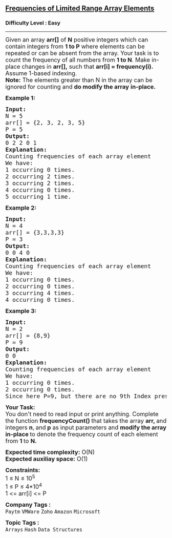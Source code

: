 <h2><a href="https://www.geeksforgeeks.org/problems/frequency-of-array-elements-1587115620/1?page=2&category=Arrays,Strings&difficulty=Basic,Easy&sortBy=submissions">Frequencies of Limited Range Array Elements</a></h2><h3>Difficulty Level : Easy</h3><hr><div class="problems_problem_content__Xm_eO"><p><span style="font-size: 18px;">Given an array <strong>arr[]</strong> of <strong>N</strong> positive integers which can contain integers from <strong>1 to P</strong> where elements can be repeated or can be absent from the array. Your task is to count the frequency of all numbers from <strong>1 to N</strong>. Make in-place changes in <strong>arr[],</strong> such that <strong>arr[i] </strong><strong>= frequency(i).</strong> Assume 1-based indexing.</span><br><span style="font-size: 18px;"><strong>Note:</strong> The elements greater than N&nbsp;in the array can be ignored for counting and <strong>do&nbsp;modify the&nbsp;array</strong>&nbsp;<strong>in-place.&nbsp;</strong></span></p>
<p><span style="font-size: 18px;"><strong>Example 1:</strong></span></p>
<pre><span style="font-size: 18px;"><strong>Input:
</strong>N = 5
arr[] = {2, 3, 2, 3, 5}
P = 5
<strong>Output:
</strong>0 2 2 0 1<strong>
Explanation: </strong>
Counting frequencies of each array element
We have:
1 occurring 0 times.
2 occurring 2 times.
3 occurring 2 times.
4 occurring 0 times.
5 occurring 1 time.</span></pre>
<p><span style="font-size: 18px;"><strong>Example 2:</strong></span></p>
<pre><span style="font-size: 18px;"><strong>Input:
</strong>N = 4
arr[] = {3,3,3,3}
P = 3
<strong>Output:
</strong>0 0 4 0<strong>
Explanation: 
</strong>Counting frequencies of each array element
We have:
1 occurring 0 times.
2 occurring 0 times.
3 occurring 4 times.
4 occurring 0 times.</span></pre>
<p><span style="font-size: 18px;"><strong>Example 3:</strong></span></p>
<pre><span style="font-size: 18px;"><strong>Input:
</strong>N = 2
arr[] = {8,9}
P = 9
<strong>Output:
</strong>0 0<strong>
Explanation: 
</strong>Counting frequencies of each array element
We have:
1 occurring 0 times.
2 occurring 0 times.<br>Since here P=9, but there are no 9th Index present so can't count the value.
</span></pre>
<p><span style="font-size: 18px;"><strong>Your Task:</strong><br>You don't need to read input or print anything.&nbsp;</span><span style="font-size: 18px;">Complete the function <strong>frequencyCount() </strong>that takes the array <strong>arr, </strong>and integers <strong>n</strong>,<strong> </strong>and<strong> p</strong> as input parameters and <strong>modify the&nbsp;array</strong> <strong>in-place </strong>to denote the frequency count of each element from <strong>1 </strong>to <strong>N.</strong></span></p>
<p><span style="font-size: 18px;"><strong>Expected time complexity:</strong> O(N)<br><strong>Expected auxiliay space:</strong> O(1)<br></span></p>
<p><span style="font-size: 18px;"><strong>Constraints:</strong><br>1 ≤ N&nbsp;≤ 10<sup>5</sup><br>1 ≤ P&nbsp;≤ 4*10<sup>4</sup><sup>&nbsp;</sup><br>1 &lt;= arr[i] &lt;= P</span></p></div><p><span style=font-size:18px><strong>Company Tags : </strong><br><code>Paytm</code>&nbsp;<code>VMWare</code>&nbsp;<code>Zoho</code>&nbsp;<code>Amazon</code>&nbsp;<code>Microsoft</code>&nbsp;<br><p><span style=font-size:18px><strong>Topic Tags : </strong><br><code>Arrays</code>&nbsp;<code>Hash</code>&nbsp;<code>Data Structures</code>&nbsp;